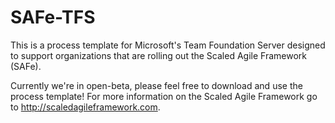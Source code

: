 SAFe-TFS
========

This is a process template for Microsoft's Team Foundation Server designed to support organizations that are rolling out the Scaled Agile Framework (SAFe).

Currently we're in open-beta, please feel free to download and use the process template! For more information on the Scaled Agile Framework go to http://scaledagileframework.com.
